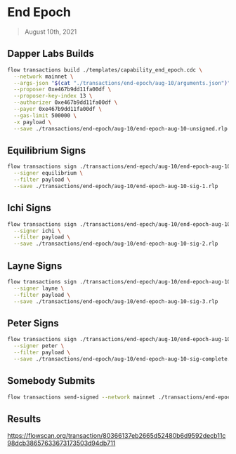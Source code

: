 # End Epoch
> August 10th, 2021

## Dapper Labs Builds

```sh
flow transactions build ./templates/capability_end_epoch.cdc \
  --network mainnet \
  --args-json "$(cat "./transactions/end-epoch/aug-10/arguments.json")" \
  --proposer 0xe467b9dd11fa00df \
  --proposer-key-index 13 \
  --authorizer 0xe467b9dd11fa00df \
  --payer 0xe467b9dd11fa00df \
  --gas-limit 500000 \
  -x payload \
  --save ./transactions/end-epoch/aug-10/end-epoch-aug-10-unsigned.rlp
```

## Equilibrium Signs

```sh
flow transactions sign ./transactions/end-epoch/aug-10/end-epoch-aug-10-unsigned.rlp \
  --signer equilibrium \
  --filter payload \
  --save ./transactions/end-epoch/aug-10/end-epoch-aug-10-sig-1.rlp
```

## Ichi Signs

```sh
flow transactions sign ./transactions/end-epoch/aug-10/end-epoch-aug-10-sig-1.rlp \
  --signer ichi \
  --filter payload \
  --save ./transactions/end-epoch/aug-10/end-epoch-aug-10-sig-2.rlp
```

## Layne Signs

```sh
flow transactions sign ./transactions/end-epoch/aug-10/end-epoch-aug-10-sig-2.rlp \
  --signer layne \
  --filter payload \
  --save ./transactions/end-epoch/aug-10/end-epoch-aug-10-sig-3.rlp
```

## Peter Signs

```sh
flow transactions sign ./transactions/end-epoch/aug-10/end-epoch-aug-10-sig-3.rlp \
  --signer peter \
  --filter payload \
  --save ./transactions/end-epoch/aug-10/end-epoch-aug-10-sig-complete.rlp
```

## Somebody Submits

```sh
flow transactions send-signed --network mainnet ./transactions/end-epoch/aug-10/end-epoch-aug-10-sig-complete.rlp
```

## Results

https://flowscan.org/transaction/80366137eb2665d52480b6d9592decb11c98dcb38657633673173503d94db711
